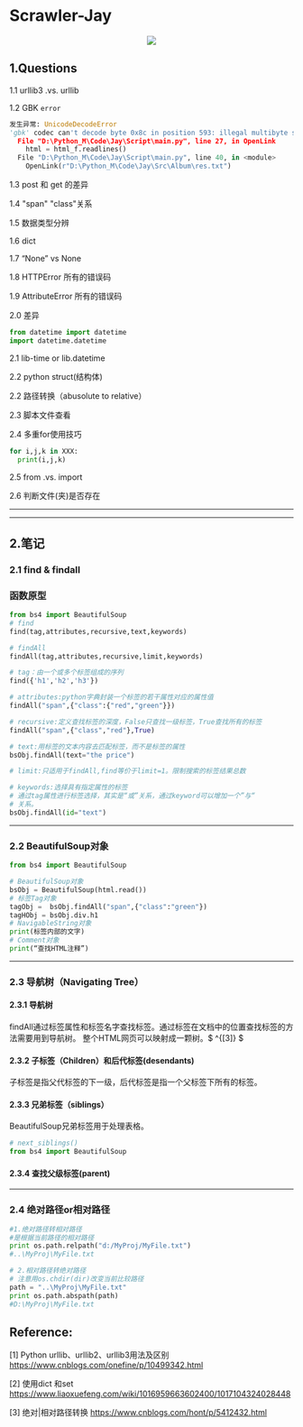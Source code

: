 # Scrawler-Jay

<center>
    <img src="D:\Python_M\Code\Jay\Doc\Figure\66531471859003-bad.jpg">
</center>

## 1.Questions

1.1 urllib3 .vs. urllib

1.2 GBK `error`

```python
发生异常: UnicodeDecodeError
'gbk' codec can't decode byte 0x8c in position 593: illegal multibyte sequence
  File "D:\Python_M\Code\Jay\Script\main.py", line 27, in OpenLink
    html = html_f.readlines()
  File "D:\Python_M\Code\Jay\Script\main.py", line 40, in <module>
    OpenLink(r"D:\Python_M\Code\Jay\Src\Album\res.txt")
```

1.3 post 和 get 的差异

1.4 "span" "class"关系

1.5 数据类型分辨

1.6 dict

1.7 “None” vs None

1.8 HTTPError 所有的错误码

1.9 AttributeError 所有的错误码

2.0 差异

```python
from datetime import datetime
import datetime.datetime 
```

2.1 lib-time or lib.datetime

2.2 python struct(结构体)

2.2 路径转换（abusolute to relative）

2.3 脚本文件查看

2.4 多重for使用技巧

```python
for i,j,k in XXX:
  print(i,j,k)
```
2.5 from .vs. import

2.6 判断文件(夹)是否存在



---
---

## 2.笔记

### 2.1 find & findall 

### 函数原型

```python
from bs4 import BeautifulSoup
# find 
find(tag,attributes,recursive,text,keywords)

# findAll
findAll(tag,attributes,recursive,limit,keywords)

# tag：由一个或多个标签组成的序列
find({'h1','h2','h3'})

# attributes:python字典封装一个标签的若干属性对应的属性值
findAll("span",{"class":{"red","green"}})

# recursive:定义查找标签的深度，False只查找一级标签，True查找所有的标签
findAll("span",{"class","red"},True)

# text:用标签的文本内容去匹配标签，而不是标签的属性
bsObj.findAll(text="the price")

# limit:只适用于findAll,find等价于limit=1。限制搜索的标签结果总数

# keywords:选择具有指定属性的标签
# 通过tag属性进行标签选择，其实是“或”关系，通过keyword可以增加一个”与“
# 关系。
bsObj.findAll(id="text")

```

---

### 2.2 BeautifulSoup对象

```python
from bs4 import BeautifulSoup

# BeautifulSoup对象
bsObj = BeautifulSoup(html.read())
# 标签Tag对象
tagObj =  bsObj.findAll("span",{"class":"green"})
tagHObj = bsObj.div.h1
# NavigableString对象
print(标签内部的文字)
# Comment对象
print(“查找HTML注释”)

```

---

### 2.3 导航树（Navigating Tree）
#### 2.3.1 导航树
findAll通过标签属性和标签名字查找标签。通过标签在文档中的位置查找标签的方法需要用到导航树。
整个HTML网页可以映射成一颗树。$ ^{[3]} $

#### 2.3.2 子标签（Children）和后代标签(desendants)
子标签是指父代标签的下一级，后代标签是指一个父标签下所有的标签。

#### 2.3.3 兄弟标签（siblings）
BeautifulSoup兄弟标签用于处理表格。
```python
# next_siblings()
from bs4 import BeautifulSoup

```

#### 2.3.4 查找父级标签(parent)

---


### 2.4 绝对路径or相对路径
```python
#1.绝对路径转相对路径
#是根据当前路径的相对路径
print os.path.relpath("d:/MyProj/MyFile.txt")
#..\MyProj\MyFile.txt

# 2.相对路径转绝对路径
# 注意用os.chdir(dir)改变当前比较路径
path = "..\MyProj\MyFile.txt"
print os.path.abspath(path)
#D:\MyProj\MyFile.txt
```



## Reference:

[1] Python urllib、urllib2、urllib3用法及区别  https://www.cnblogs.com/onefine/p/10499342.html

[2] 使用dict 和set  https://www.liaoxuefeng.com/wiki/1016959663602400/1017104324028448

[3] 绝对|相对路径转换 https://www.cnblogs.com/hont/p/5412432.html